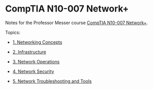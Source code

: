 # CompTIA N10-007 Network+

Notes for the Professor Messer course [CompTIA N10-007 Network+](https://www.professormesser.com/network-plus/n10-007/n10-007-training-course/).

Topics:

* [1. Networking Concepts](1.%20Networking%20Concepts/Readme.md)

* [2. Infrastructure](2.%20Infrastructure/Readme.md)

* [3. Network Operations](3.%20Network%20Operations/Readme.md)

* [4. Network Security](4.%20Network%20Security/Readme.md)

* [5. Network Troubleshooting and Tools](5.%20Network%20Troubleshooting/Readme.md)
